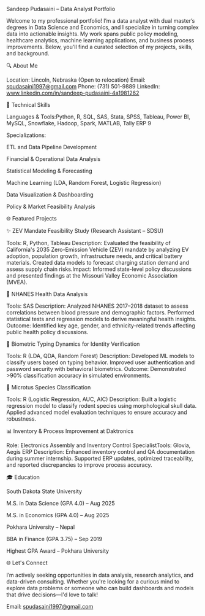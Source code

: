 Sandeep Pudasaini – Data Analyst Portfolio

Welcome to my professional portfolio! I’m a data analyst with dual master’s degrees in Data Science and Economics, and I specialize in turning complex data into actionable insights. My work spans public policy modeling, healthcare analytics, machine learning applications, and business process improvements. Below, you'll find a curated selection of my projects, skills, and background.

🔍 About Me

Location: Lincoln, Nebraska (Open to relocation)
Email: spudasaini1997@gmail.com
Phone: (731) 501-9889
LinkedIn: www.linkedin.com/in/sandeep-pudasaini-4a1981262

🔹 Technical Skills

Languages & Tools:Python, R, SQL, SAS, Stata, SPSS, Tableau, Power BI, MySQL, Snowflake, Hadoop, Spark, MATLAB, Tally ERP 9

Specializations:

ETL and Data Pipeline Development

Financial & Operational Data Analysis

Statistical Modeling & Forecasting

Machine Learning (LDA, Random Forest, Logistic Regression)

Data Visualization & Dashboarding

Policy & Market Feasibility Analysis

🌐 Featured Projects

✨ ZEV Mandate Feasibility Study (Research Assistant – SDSU)

Tools: R, Python, Tableau
Description: Evaluated the feasibility of California's 2035 Zero-Emission Vehicle (ZEV) mandate by analyzing EV adoption, population growth, infrastructure needs, and critical battery materials. Created data models to forecast charging station demand and assess supply chain risks.Impact: Informed state-level policy discussions and presented findings at the Missouri Valley Economic Association (MVEA).

🧰 NHANES Health Data Analysis

Tools: SAS
Description: Analyzed NHANES 2017–2018 dataset to assess correlations between blood pressure and demographic factors. Performed statistical tests and regression models to derive meaningful health insights.
Outcome: Identified key age, gender, and ethnicity-related trends affecting public health policy discussions.

🔐 Biometric Typing Dynamics for Identity Verification

Tools: R (LDA, QDA, Random Forest)
Description: Developed ML models to classify users based on typing behavior. Improved user authentication and password security with behavioral biometrics.
Outcome: Demonstrated >90% classification accuracy in simulated environments.

🔬 Microtus Species Classification

Tools: R (Logistic Regression, AUC, AIC)
Description: Built a logistic regression model to classify rodent species using morphological skull data. Applied advanced model evaluation techniques to ensure accuracy and robustness.

📊 Inventory & Process Improvement at Daktronics

Role: Electronics Assembly and Inventory Control SpecialistTools: Glovia, Aegis ERP 
Description: Enhanced inventory control and QA documentation during summer internship. Supported ERP updates, optimized traceability, and reported discrepancies to improve process accuracy.

🎓 Education

South Dakota State University

M.S. in Data Science (GPA 4.0) – Aug 2025

M.S. in Economics (GPA 4.0) – Aug 2025

Pokhara University – Nepal

BBA in Finance (GPA 3.75) – Sep 2019

Highest GPA Award – Pokhara University

🌐 Let's Connect

I’m actively seeking opportunities in data analysis, research analytics, and data-driven consulting. Whether you're looking for a curious mind to explore data problems or someone who can build dashboards and models that drive decisions—I'd love to talk!

Email: spudasaini1997@gmail.com
